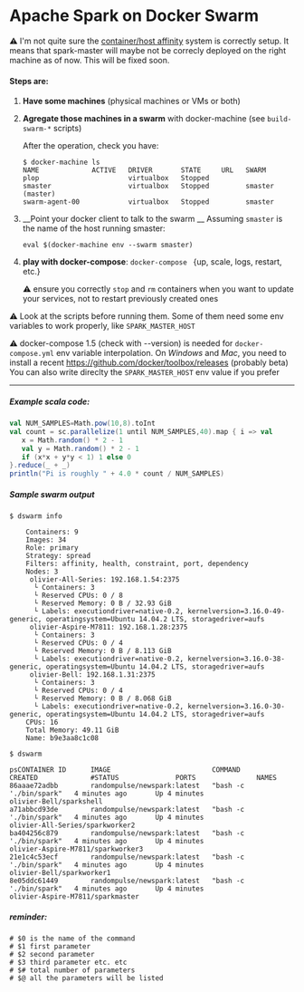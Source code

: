 # Apache Spark on Docker Swarm

:warning: I'm not quite sure the [container/host affinity](https://github.com/docker/swarm/tree/master/scheduler/filter#affinity-filter) system is correctly setup. It means that spark-master will maybe not be correcly deployed on the right machine as of now.
This will be fixed soon.

#### Steps are:

  1. __Have some machines__ (physical machines or VMs or both)
     
  2. __Agregate those machines in a swarm__ with docker-machine
     (see `build-swarm-*` scripts)

     After the operation, check you have:
     ```shell
     $ docker-machine ls
     NAME             ACTIVE   DRIVER       STATE     URL   SWARM
     plop                      virtualbox   Stopped
     smaster                   virtualbox   Stopped         smaster (master)
     swarm-agent-00            virtualbox   Stopped         smaster
     ```
     
  3. __Point your docker client to talk to the swarm __
     Assuming `smaster` is the name of the host running smaster:
     ```shell
     eval $(docker-machine env --swarm smaster)
     ```
     
  4. __play with docker-compose__: `docker-compose ` {up, scale, logs, restart, etc.}

     :warning: ensure you correctly `stop` and `rm` containers when you want to update your services, not to restart previously created ones


:warning: Look at the scripts before running them. 
Some of them need some env variables to work properly, like 
`SPARK_MASTER_HOST`

:warning: docker-compose 1.5 (check with --version) is needed for `docker-compose.yml` env variable interpolation.
On _Windows_ and _Mac_, you need to install a recent https://github.com/docker/toolbox/releases (probably beta)
You can also write direclty the `SPARK_MASTER_HOST` env value if you prefer


------------

##### Example scala code:

```scala
val NUM_SAMPLES=Math.pow(10,8).toInt
val count = sc.parallelize(1 until NUM_SAMPLES,40).map { i => val
   x = Math.random() * 2 - 1
   val y = Math.random() * 2 - 1
   if (x*x + y*y < 1) 1 else 0
}.reduce(_ + _)
println("Pi is roughly " + 4.0 * count / NUM_SAMPLES)
```

##### Sample swarm output

```
$ dswarm info

    Containers: 9
    Images: 34
    Role: primary
    Strategy: spread
    Filters: affinity, health, constraint, port, dependency
    Nodes: 3
     olivier-All-Series: 192.168.1.54:2375
      └ Containers: 3
      └ Reserved CPUs: 0 / 8
      └ Reserved Memory: 0 B / 32.93 GiB
      └ Labels: executiondriver=native-0.2, kernelversion=3.16.0-49-generic, operatingsystem=Ubuntu 14.04.2 LTS, storagedriver=aufs
     olivier-Aspire-M7811: 192.168.1.28:2375 
      └ Containers: 3
      └ Reserved CPUs: 0 / 4
      └ Reserved Memory: 0 B / 8.113 GiB
      └ Labels: executiondriver=native-0.2, kernelversion=3.16.0-38-generic, operatingsystem=Ubuntu 14.04.2 LTS, storagedriver=aufs
     olivier-Bell: 192.168.1.31:2375
      └ Containers: 3
      └ Reserved CPUs: 0 / 4
      └ Reserved Memory: 0 B / 8.068 GiB
      └ Labels: executiondriver=native-0.2, kernelversion=3.16.0-30-generic, operatingsystem=Ubuntu 14.04.2 LTS, storagedriver=aufs
    CPUs: 16
    Total Memory: 49.11 GiB
    Name: b9e3aa8c1c08
```

```shell
$ dswarm 

psCONTAINER ID      IMAGE                         COMMAND                  CREATED             #STATUS              PORTS               NAMES
86aaae72adbb        randompulse/newspark:latest   "bash -c './bin/spark"   4 minutes ago       Up 4 minutes                            olivier-Bell/sparkshell
a71abbcd93de        randompulse/newspark:latest   "bash -c './bin/spark"   4 minutes ago       Up 4 minutes                            olivier-All-Series/sparkworker2
ba404256c879        randompulse/newspark:latest   "bash -c './bin/spark"   4 minutes ago       Up 4 minutes                            olivier-Aspire-M7811/sparkworker3
21e1c4c53ecf        randompulse/newspark:latest   "bash -c './bin/spark"   4 minutes ago       Up 4 minutes                            olivier-Bell/sparkworker1
8e05ddc61449        randompulse/newspark:latest   "bash -c './bin/spark"   4 minutes ago       Up 4 minutes                            olivier-Aspire-M7811/sparkmaster

```

##### reminder:

```shell
# $0 is the name of the command
# $1 first parameter
# $2 second parameter
# $3 third parameter etc. etc
# $# total number of parameters
# $@ all the parameters will be listed
```